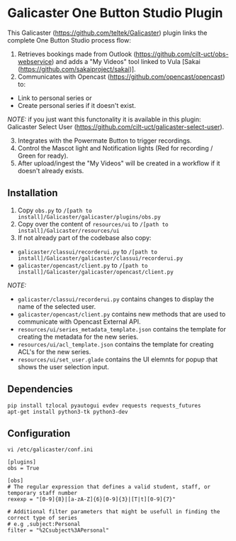 # Galicaster One Button Studio Plugin

This Galicaster (https://github.com/teltek/Galicaster) plugin links the complete One Button Studio process flow:

1. Retrieves bookings made from Outlook (https://github.com/cilt-uct/obs-webservice) and adds a "My Videos" tool linked to Vula [Sakai (https://github.com/sakaiproject/sakai)].
2. Communicates with Opencast (https://github.com/opencast/opencast) to:
  * Link to personal series or
  * Create personal series if it doesn't exist.
  
  _NOTE:_ if you just want this functonality it is available in this plugin: Galicaster Select User (https://github.com/cilt-uct/galicaster-select-user).
  
3. Integrates with the Powermate Button to trigger recordings.
4. Control the Mascot light and Notification lights (Red for recording / Green for ready).
5. After upload/ingest the "My Videos" will be created in a workflow if it doesn't already exists.

## Installation

1. Copy `obs.py` to `/[path to install]/Galicaster/galicaster/plugins/obs.py`
2. Copy over the content of `resources/ui` to `/[path to install]/Galicaster/resources/ui`
3. If not already part of the codebase also copy:
  * `galicaster/classui/recorderui.py` to `/[path to install]/Galicaster/galicaster/classui/recorderui.py`
  * `galicaster/opencast/client.py` to `/[path to install]/Galicaster/galicaster/opencast/client.py`

_NOTE:_
  * `galicaster/classui/recorderui.py` contains changes to display the name of the selected user.
  * `galicaster/opencast/client.py` contains new methods that are used to communicate with Opencast External API.
  * `resources/ui/series_metadata_template.json` contains the template for creating the metadata for the new series.
  * `resources/ui/acl_template.json` contains the template for creating ACL's for the new series.
  * `resources/ui/set_user.glade` contains the UI elemnts for popup that shows the user selection input.

## Dependencies
```
pip install tzlocal pyautogui evdev requests requests_futures
apt-get install python3-tk python3-dev
```

## Configuration
```
vi /etc/galicaster/conf.ini

[plugins]
obs = True

[obs]
# The regular expression that defines a valid student, staff, or temporary staff number
rexexp = "[0-9]{8}|[a-zA-Z]{6}[0-9]{3}|[T|t][0-9]{7}"

# Additional filter parameters that might be usefull in finding the correct type of series
# e.g ,subject:Personal
filter = "%2Csubject%3APersonal"
```
